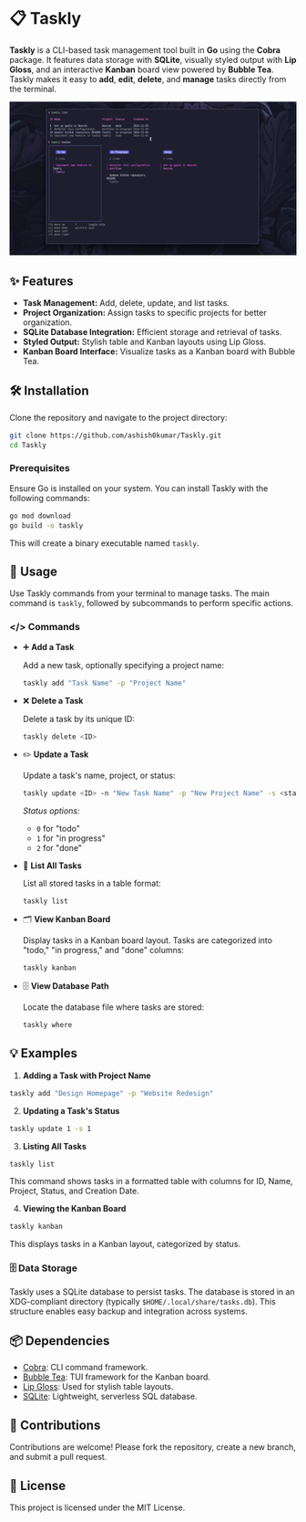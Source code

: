 # 📋 Taskly

**Taskly** is a CLI-based task management tool built in **Go** using the **Cobra** package. It features data storage with **SQLite**, visually styled output with **Lip Gloss**, and an interactive **Kanban** board view powered by **Bubble Tea**.
Taskly makes it easy to **add**, **edit**, **delete**, and **manage** tasks directly from the terminal.

![ss](assets/screenshot.png)

## ✨ Features

- **Task Management:** Add, delete, update, and list tasks.
- **Project Organization:** Assign tasks to specific projects for better organization.
- **SQLite Database Integration:** Efficient storage and retrieval of tasks.
- **Styled Output:** Stylish table and Kanban layouts using Lip Gloss.
- **Kanban Board Interface:** Visualize tasks as a Kanban board with Bubble Tea.


## 🛠️ Installation

Clone the repository and navigate to the project directory:

```bash
git clone https://github.com/ashish0kumar/Taskly.git
cd Taskly
```

### Prerequisites

Ensure Go is installed on your system. You can install Taskly with the following commands:

```bash
go mod download
go build -o taskly
```

This will create a binary executable named `taskly`.

## 🔧 Usage

Use Taskly commands from your terminal to manage tasks. The main command is `taskly`, followed by subcommands to perform specific actions.

### </> Commands

- ➕ **Add a Task**

  Add a new task, optionally specifying a project name:

  ```bash
  taskly add "Task Name" -p "Project Name"
  ```

- ❌ **Delete a Task**

  Delete a task by its unique ID:

  ```bash
  taskly delete <ID>
  ```

- ✏️ **Update a Task**

  Update a task's name, project, or status:

  ```bash
  taskly update <ID> -n "New Task Name" -p "New Project Name" -s <status>
  ```

  *Status options:*
    - `0` for "todo"
    - `1` for "in progress"
    - `2` for "done"

- 📄 **List All Tasks**

  List all stored tasks in a table format:

  ```bash
  taskly list
  ```

- 🗂️ **View Kanban Board**

  Display tasks in a Kanban board layout. Tasks are categorized into "todo," "in progress," and "done" columns:

  ```bash
  taskly kanban
  ```

- 🗄️ **View Database Path**

  Locate the database file where tasks are stored:

  ```bash
  taskly where
  ```

## 💡 Examples

1. **Adding a Task with Project Name**

```bash
taskly add "Design Homepage" -p "Website Redesign"
```

2. **Updating a Task's Status**

```bash
taskly update 1 -s 1
```

3. **Listing All Tasks**

```bash
taskly list
```

This command shows tasks in a formatted table with columns for ID, Name, Project, Status, and Creation Date.

4. **Viewing the Kanban Board**

```bash
taskly kanban
```

This displays tasks in a Kanban layout, categorized by status.

### 🗄️ Data Storage

Taskly uses a SQLite database to persist tasks. The database is stored in an XDG-compliant directory (typically `$HOME/.local/share/tasks.db`). This structure enables easy backup and integration across systems.


## 📦 Dependencies

- [Cobra](https://github.com/spf13/cobra): CLI command framework.
- [Bubble Tea](https://github.com/charmbracelet/bubbletea): TUI framework for the Kanban board.
- [Lip Gloss](https://github.com/charmbracelet/lipgloss): Used for stylish table layouts.
- [SQLite](https://github.com/mattn/go-sqlite3): Lightweight, serverless SQL database.


## 🤝 Contributions

Contributions are welcome! Please fork the repository, create a new branch, and submit a pull request.


## 📜 License

This project is licensed under the MIT License.
